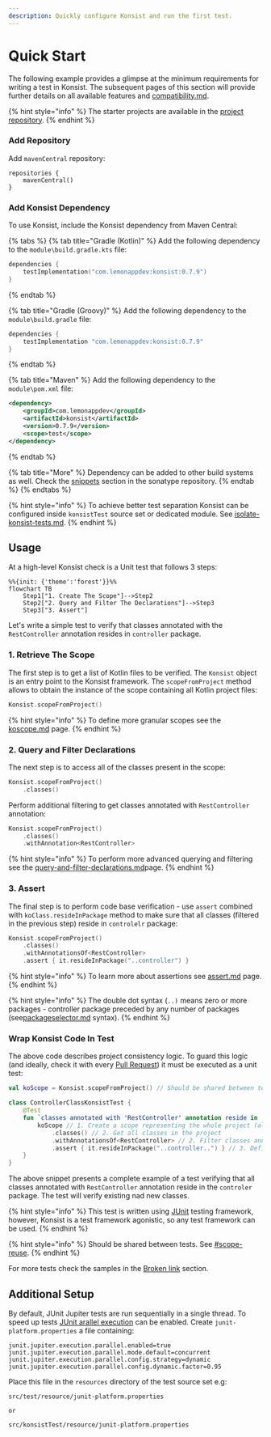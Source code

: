 ```yaml
---
description: Quickly configure Konsist and run the first test.
---
```


# Quick Start

The following example provides a glimpse at the minimum requirements for writing a test in Konsist. The subsequent pages of this section will provide further details on all available features and [compatibility.md](compatibility.md "mention").

{% hint style="info" %}
The starter projects are available in the [project repository](https://github.com/LemonAppDev/konsist/tree/main/samples/starter-projects).
{% endhint %}

### Add Repository

Add `mavenCentral` repository:

```
repositories {
    mavenCentral()
}
```

### Add Konsist Dependency

To use Konsist, include the Konsist dependency from Maven Central:

{% tabs %}
{% tab title="Gradle (Kotlin)" %}
Add the following dependency to the `module\build.gradle.kts` file:

```kotlin
dependencies {
    testImplementation("com.lemonappdev:konsist:0.7.9")
}
```
{% endtab %}

{% tab title="Gradle (Groovy)" %}
Add the following dependency to the `module\build.gradle` file:

```groovy
dependencies {
    testImplementation "com.lemonappdev:konsist:0.7.9"
}
```
{% endtab %}

{% tab title="Maven" %}
Add the following dependency to the `module\pom.xml` file:

```xml
<dependency>
    <groupId>com.lemonappdev</groupId>
    <artifactId>konsist</artifactId>
    <version>0.7.9</version>
    <scope>test</scope>
</dependency>
```
{% endtab %}

{% tab title="More" %}
Dependency can be added to other build systems as well. Check the [snippets](https://central.sonatype.com/artifact/com.lemonappdev/konsist) section in the sonatype repository.&#x20;
{% endtab %}
{% endtabs %}

{% hint style="info" %}
To achieve better test separation Konsist can be configured inside `konsistTest` source set or dedicated module. See [isolate-konsist-tests.md](../advanced/isolate-konsist-tests.md "mention").
{% endhint %}

## Usage

At a high-level Konsist check is a Unit test that follows 3 steps:

```mermaid
%%{init: {'theme':'forest'}}%%
flowchart TB
    Step1["1. Create The Scope"]-->Step2
    Step2["2. Query and Filter The Declarations"]-->Step3
    Step3["3. Assert"]
```

Let's write a simple test to verify that classes annotated with the `RestController` annotation resides in `controller` package.

### 1. Retrieve The Scope

The first step is to get a list of Kotlin files to be verified. The `Konsist` object is an entry point to the Konsist framework. The `scopeFromProject` method allows to obtain the instance of the scope containing all Kotlin project files:

```kotlin
Konsist.scopeFromProject()
```

{% hint style="info" %}
To define more granular scopes see the [koscope.md](../features/koscope.md "mention") page.
{% endhint %}

### 2. Query and Filter Declarations

The next step is to access all of the classes present in the scope:

```kotlin
Konsist.scopeFromProject()
    .classes()

```

Perform additional filtering to get classes annotated with `RestController` annotation:

```kotlin
Konsist.scopeFromProject()
    .classes()
    .withAnnotation<RestController>
```

{% hint style="info" %}
To perform more advanced querying and filtering see the [query-and-filter-declarations.md](../features/query-and-filter-declarations.md "mention")page.
{% endhint %}

### 3. Assert

The final step is to perform code base verification - use `assert` combined with  `koClass.resideInPackage` method to make sure that all classes (filtered in the previous step) reside in `controlelr` package:

```kotlin
Konsist.scopeFromProject()
    .classes()
    .withAnnotationsOf<RestController>
    .assert { it.resideInPackage("..controller") }
```

{% hint style="info" %}
To learn more about assertions see [assert.md](../features/assert.md "mention") page.
{% endhint %}

{% hint style="info" %}
The double dot syntax (`..)` means zero or more packages - controller package preceded by any number of packages (see[packageselector.md](../features/packageselector.md "mention") syntax).
{% endhint %}

### Wrap Konsist Code In Test

The above code describes project consistency logic. To guard this logic (and ideally, check it with every [Pull Request](https://docs.github.com/en/pull-requests/collaborating-with-pull-requests/proposing-changes-to-your-work-with-pull-requests/about-pull-requests)) it must be executed as a unit test:

```kotlin
val koScope = Konsist.scopeFromProject() // Should be shared between tests

class ControllerClassKonsistTest {
    @Test
    fun `classes annotated with 'RestController' annotation reside in 'controller' package`() {
        koScope // 1. Create a scope representing the whole project (all Kotlin files in project)
            .classes() // 2. Get all classes in the project
            .withAnnotationsOf<RestController> // 2. Filter classes annotated with 'RestController'
            .assert { it.resideInPackage("..controller..") } // 3. Define the assertion
    }
}
```

The above snippet presents a complete example of a test verifying that all classes annotated with `RestController` annotation reside in the `controler` package. The test will verify existing nad new classes.

{% hint style="info" %}
This test is written using [JUnit](https://junit.org/) testing framework, however, Konsist is a test framework agonistic, so any test framework can be used.
{% endhint %}

{% hint style="info" %}
Should be shared between tests. See [#scope-reuse](../features/koscope.md#scope-reuse "mention").
{% endhint %}

For more tests check the samples in the [Broken link](broken-reference "mention") section.

## Additional Setup

By default, JUnit Jupiter tests are run sequentially in a single thread. To speed up tests [JUnit arallel execution](https://junit.org/junit5/docs/5.3.0-M1/user-guide/index.html#writing-tests-parallel-execution) can be enabled. Create `junit-platform.properties` a file containing:&#x20;

```properties
junit.jupiter.execution.parallel.enabled=true
junit.jupiter.execution.parallel.mode.default=concurrent
junit.jupiter.execution.parallel.config.strategy=dynamic
junit.jupiter.execution.parallel.config.dynamic.factor=0.95
```

Place this file in the `resources`  directory of the test source set e.g:

```
src/test/resource/junit-platform.properties

or

src/konsistTest/resource/junit-platform.properties
```
